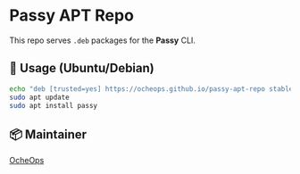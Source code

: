 # Passy APT Repo

This repo serves `.deb` packages for the **Passy** CLI.

## 🧪 Usage (Ubuntu/Debian)

```bash
echo "deb [trusted=yes] https://ocheops.github.io/passy-apt-repo stable main" | sudo tee /etc/apt/sources.list.d/passy.list
sudo apt update
sudo apt install passy
```

## 📦 Maintainer
[OcheOps](https://github.com/OcheOps)
